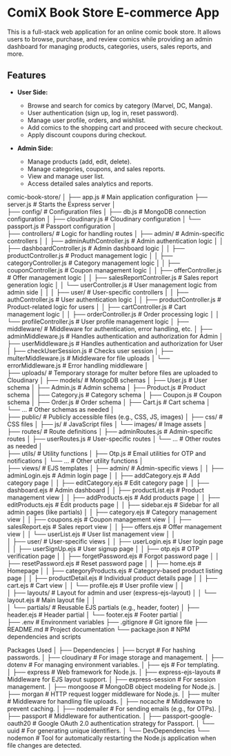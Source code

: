 # ComiX Book Store E-commerce App

This is a full-stack web application for an online comic book store.
It allows users to browse, purchase, and review comics while providing an admin dashboard for managing products, categories, users, sales reports, and more.

## Features

- **User Side:**
  - Browse and search for comics by category (Marvel, DC, Manga).
  - User authentication (sign up, log in, reset password).
  - Manage user profile, orders, and wishlist.
  - Add comics to the shopping cart and proceed with secure checkout.
  - Apply discount coupons during checkout.

- **Admin Side:**
  - Manage products (add, edit, delete).
  - Manage categories, coupons, and sales reports.
  - View and manage user list.
  - Access detailed sales analytics and reports.


comic-book-store/
│
├── app.js                            # Main application configuration
├── server.js                         # Starts the Express server
│   
├── config/                           # Configuration files
│   ├── db.js                         # MongoDB connection configuration
│   ├── cloudinary.js                 # Cloudinary configuration
│   └── passport.js                   # Passport configuration
│   
├── controllers/                      # Logic for handling routes
│   ├── admin/                        # Admin-specific controllers
│   │   ├── adminAuthController.js    # Admin authentication logic
│   │   ├── dashboardController.js     # Admin dashboard logic
│   │   ├── productController.js       # Product management logic
│   │   ├── categoryController.js      # Category management logic
│   │   ├── couponController.js        # Coupon management logic
│   │   ├── offerController.js         # Offer management logic
│   │   ├── salesReportController.js   # Sales report generation logic
│   │   └── userController.js          # User management logic from admin side
│   │
│   ├── user/                          # User-specific controllers
│   │   ├── authController.js          # User authentication logic
│   │   ├── productController.js       # Product-related logic for users
│   │   ├── cartController.js          # Cart management logic
│   │   ├── orderController.js         # Order processing logic
│   │   └── profileController.js       # User profile management logic
│
├── middleware/                       # Middleware for authentication, error handling, etc.
│   ├── adminMiddleware.js             # Handles authentication and authorization for Admin
│   ├── userMiddleware.js              # Handles authentication and authorization for User
│   ├── checkUserSession.js            # Checks user session
│   ├── multerMiddleware.js             # Middleware for file uploads
│   └── errorMiddleware.js             # Error handling middleware
│  
├── uploads/                          # Temporary storage for multer before files are uploaded to Cloudinary
│
├── models/                           # MongoDB schemas
│   ├── User.js                       # User schema
│   ├── Admin.js                      # Admin schema
│   ├── Product.js                    # Product schema
│   ├── Category.js                   # Category schema
│   ├── Coupon.js                     # Coupon schema
│   ├── Order.js                      # Order schema
│   ├── Cart.js                       # Cart schema
│   └── ...                           # Other schemas as needed
│   
├── public/                           # Publicly accessible files (e.g., CSS, JS, images)
│   ├── css/                          # CSS files
│   ├── js/                           # JavaScript files
│   └── images/                       # Image assets
│   
├── routes/                           # Route definitions
│   ├── adminRoutes.js                # Admin-specific routes
│   ├── userRoutes.js                 # User-specific routes
│   └── ...                           # Other routes as needed
│   
├── utils/                            # Utility functions
│   ├── Otp.js                        # Email utilities for OTP and notifications
│   └── ...                           # Other utility functions
│   
├── views/                            # EJS templates
│   ├── admin/                        # Admin-specific views
│   │   ├── adminLogin.ejs            # Admin login page
│   │   ├── addCategory.ejs           # Add category page
│   │   ├── editCategory.ejs          # Edit category page
│   │   ├── dashboard.ejs             # Admin dashboard
│   │   ├── productList.ejs           # Product management view
│   │   ├── addProducts.ejs           # Add products page
│   │   ├── editProducts.ejs          # Edit products page
│   │   ├── sidebar.ejs               # Sidebar for all admin pages (like partials)
│   │   ├── category.ejs              # Category management view
│   │   ├── coupons.ejs               # Coupon management view
│   │   ├── salesReport.ejs           # Sales report view
│   │   ├── offers.ejs                # Offer management view
│   │   └── userList.ejs              # User list management view
│   │   
│   ├── user/                         # User-specific views
│   │   ├── userLogin.ejs             # User login page
│   │   ├── userSignUp.ejs            # User signup page
│   │   ├── otp.ejs                   # OTP verification page
│   │   ├── forgetPassword.ejs        # Forgot password page
│   │   ├── resetPassword.ejs         # Reset password page
│   │   ├── home.ejs                  # Homepage
│   │   ├── categoryProducts.ejs      # Category-based product listing page 
│   │   ├── productDetail.ejs         # Individual product details page
│   │   ├── cart.ejs                  # Cart view
│   │   └── profile.ejs               # User profile view
│   │   
│   ├── layouts/                      # Layout for admin and user (express-ejs-layout)
│   │   └── layout.ejs                # Main layout file
│   │   
│   └── partials/                     # Reusable EJS partials (e.g., header, footer)
│       ├── header.ejs                # Header partial
│       └── footer.ejs                # Footer partial
│   
├── .env                              # Environment variables
├── .gitignore                        # Git ignore file
├── README.md                         # Project documentation
└── package.json                      # NPM dependencies and scripts

Packages Used
│
├── Dependencies
│   ├── bcrypt                     # For hashing passwords.
│   ├── cloudinary                 # For image storage and management.
│   ├── dotenv                     # For managing environment variables.
│   ├── ejs                        # For templating.
│   ├── express                    # Web framework for Node.js.
│   ├── express-ejs-layouts        # Middleware for EJS layout support.
│   ├── express-session             # For session management.
│   ├── mongoose                   # MongoDB object modeling for Node.js.
│   ├── morgan                     # HTTP request logger middleware for Node.js.
│   ├── multer                     # Middleware for handling file uploads.
│   ├── nocache                    # Middleware to prevent caching.
│   ├── nodemailer                 # For sending emails (e.g., for OTPs).
│   ├── passport                   # Middleware for authentication.
│   ├── passport-google-oauth20    # Google OAuth 2.0 authentication strategy for Passport.
│   └── uuid                       # For generating unique identifiers.
│
└── DevDependencies
    └── nodemon                    # Tool for automatically restarting the Node.js application when file changes are detected.


